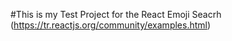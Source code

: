 #This is my Test Project for the React Emoji Seacrh (https://tr.reactjs.org/community/examples.html)
